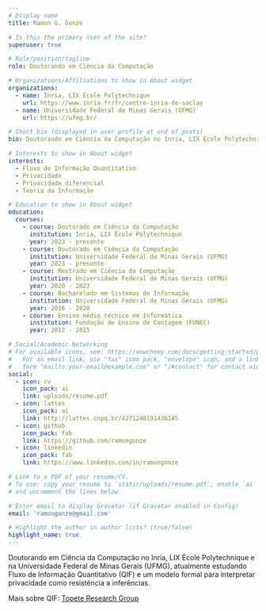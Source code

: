```yaml
---
# Display name
title: Ramon G. Gonze

# Is this the primary user of the site?
superuser: true

# Role/position/tagline
role: Doutorando em Ciência da Computação

# Organizations/Affiliations to show in About widget
organizations:
  - name: Inria, LIX École Polytechnique
    url: https://www.inria.fr/fr/centre-inria-de-saclay
  - name: Universidade Federal de Minas Gerais (UFMG)
    url: https://ufmg.br/

# Short bio (displayed in user profile at end of posts)
bio: Doutorando em Ciência da Computação no Inria, LIX École Polytechnique e na Universidade Federal de Minas Gerais (UFMG), atualmente estudando Fluxo de Informação Quantitativo (QIF) e um modelo formal para interpretar privacidade como resistência a inferências.

# Interests to show in About widget
interests:
  - Fluxo de Informação Quantitativo
  - Privacidade
  - Privacidade diferencial
  - Teoria da Informação

# Education to show in About widget
education:
  courses:
    - course: Doutorado em Ciência da Computação
      institution: Inria, LIX École Polytechnique
      year: 2023 - presente
    - course: Doutorado em Ciência da Computação
      institution: Universidade Federal de Minas Gerais (UFMG)
      year: 2023 - presente
    - course: Mestrado em Ciência da Computação
      institution: Universidade Federal de Minas Gerais (UFMG)
      year: 2020 - 2023
    - course: Bacharelado em Sistemas de Informação
      institution: Universidade Federal de Minas Gerais (UFMG)
      year: 2016 - 2020
    - course: Ensino médio técnico em Informática
      institution: Fundação de Ensino de Contagem (FUNEC)
      year: 2012 - 2015

# Social/Academic Networking
# For available icons, see: https://wowchemy.com/docs/getting-started/page-builder/#icons
#   For an email link, use "fas" icon pack, "envelope" icon, and a link in the
#   form "mailto:your-email@example.com" or "/#contact" for contact widget.
social:
  - icon: cv
    icon_pack: ai
    link: uploads/resume.pdf
  - icon: lattes
    icon_pack: ai
    link: http://lattes.cnpq.br/4271248191436145
  - icon: github
    icon_pack: fab
    link: https://github.com/ramongonze
  - icon: linkedin
    icon_pack: fab
    link: https://www.linkedin.com/in/ramongonze

# Link to a PDF of your resume/CV.
# To use: copy your resume to `static/uploads/resume.pdf`, enable `ai` icons in `params.toml`,
# and uncomment the lines below.

# Enter email to display Gravatar (if Gravatar enabled in Config)
email: 'ramongonze@gmail.com'

# Highlight the author in author lists? (true/false)
highlight_name: true
---
```


Doutorando em Ciência da Computação no Inria, LIX École Polytechnique e na Universidade Federal de Minas Gerais (UFMG), atualmente estudando Fluxo de Informação Quantitativo (QIF) e um modelo formal para interpretar privacidade como resistência a inferências.

Mais sobre QIF: [Topete Research Group](https://topete.science/)
